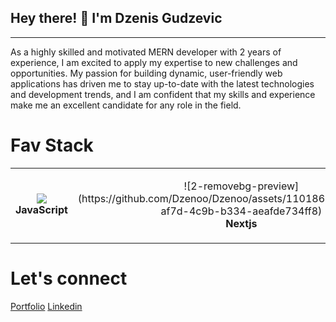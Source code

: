 <h2> Hey there! 👋 I'm Dzenis Gudzevic</h2>
<hr /> 
As a highly skilled and motivated MERN developer with 2 years of experience, I am excited to apply my expertise to new challenges and opportunities. My passion for building dynamic, user-friendly web applications has driven me to stay up-to-date with the latest technologies and development trends, and I am confident that my skills and experience make me an excellent candidate for any role in the field.

<h1> Fav Stack </h1>

<table> 
  <tbody>
    <tr>
      <td align="center" width="60" height="120">
        <img src="https://github.com/Dzenoo/Dzenoo/assets/110186379/0ff99fa4-88cd-4c7c-b829-4ba73686b70b" />
        <br>
        <strong>JavaScript</strong>
      </td>
      <td align="center" width="60" height="120"> 
        ![2-removebg-preview](https://github.com/Dzenoo/Dzenoo/assets/110186379/24680a1e-af7d-4c9b-b334-aeafde734ff8)
        <br>
        <strong>Nextjs</strong>
     </td>
      <td align="center" width="60" height="120">
        ![3-removebg-preview](https://github.com/Dzenoo/Dzenoo/assets/110186379/9ebe7d74-ebec-4842-9c27-3793973c017a)
        <br>
        <strong>MaterialUI</strong>
      </td>
    </tr>  
 </tbody>
</table>  





<h1> Let's connect </h1>

<a href="https://dzenisgudzevic.netlify.app/">Portfolio</a>
<a href="https://www.linkedin.com/in/dzenis-gudzevic-41460b244/">Linkedin</a>



